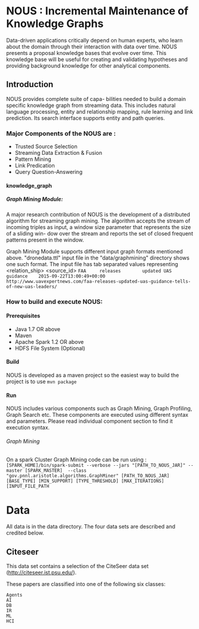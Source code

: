 # NOUS : Incremental Maintenance of Knowledge Graphs
Data-driven applications critically depend on human experts,
who learn about the domain through their interaction with data
over time. NOUS presents a proposal knowledge bases that evolve over time. This
knowledge base will be useful for creating and validating
hypotheses and providing background knowledge for other analytical components.

## Introduction	
NOUS provides complete suite of capa- bilities needed to build a domain specific knowledge graph from streaming data. This includes natural language processing, entity and relationship mapping, rule learning and link prediction. Its search interface supports entity and path queries.

### Major Components of the NOUS are :

* Trusted Source Selection
* Streaming Data Extraction & Fusion
* Pattern Mining
* Link Predication
* Query Question-Answering

#### knowledge_graph
##### Graph Mining Module:
A major research contribution of NOUS is the development of a distributed algorithm for streaming graph mining. The algorithm accepts the stream of incoming triples as input, a window size parameter that represents the size of a sliding win- dow over the stream and reports the set of closed frequent patterns present in the window. 

Graph Mining Module supports different input graph formats mentioned above. "dronedata.ttl" input file in the "data/graphmining" directory shows one such format. The input file has tab separated values representing <subject> <relation_ship> <object> <timestamp> <source_id>
`FAA     releases        updated UAS guidance    2015-09-22T13:00:49+00:00       http://www.uavexpertnews.com/faa-releases-updated-uas-guidance-tells-of-new-uas-leaders/`

### How to build and execute NOUS:
#### Prerequisites
* Java 1.7 OR above
* Maven
* Apache Spark 1.2 OR above
* HDFS File System (Optional)

#### Build
NOUS is developed as a maven project so the easiest way to build the project is to use `mvn package`
#### Run
NOUS includes various components such as Graph Mining, Graph Profiling, Graph Search etc.
These components are executed using different syntax and parameters. Please read individual component section to find it execution syntax.

###### Graph Mining 
On a spark Cluster Graph Mining code can be run using :
`[SPARK_HOME]/bin/spark-submit --verbose --jars "[PATH_TO_NOUS_JAR]" --master [SPARK_MASTER]  --class "gov.pnnl.aristotle.algorithms.GraphMiner" [PATH_TO_NOUS_JAR]  [BASE_TYPE] [MIN_SUPPORT] [TYPE_THRESHOLD] [MAX_ITERATIONS] [INPUT_FILE_PATH `


Data
====
All data is in the data directory. The four data sets are described and credited below.

Citeseer
--------
This data set contains a selection of the CiteSeer data set (http://citeseer.ist.psu.edu/).

These papers are classified into one of the following six classes:

	Agents
	AI
	DB
	IR
	ML
	HCI
